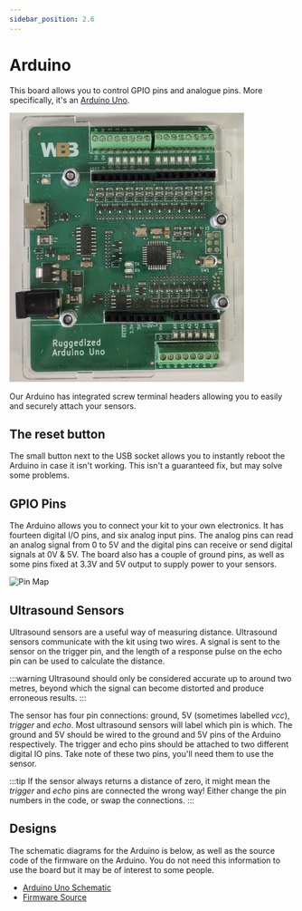 ```yaml
---
sidebar_position: 2.6
---
```


# Arduino

This board allows you to control GPIO pins and analogue pins. More specifically, it's an [Arduino Uno](https://store.arduino.cc/arduino-uno-rev3).

![Arduino Uno](../assets/img/kit/arduino_headers.jpg)

Our Arduino has integrated screw terminal headers allowing you to easily and securely attach your sensors.

## The reset button

The small button next to the USB socket allows you to instantly reboot the Arduino in case it
isn't working. This isn't a guaranteed fix, but may solve some problems.

## GPIO Pins

The Arduino allows you to connect your kit to your own electronics. It has fourteen digital I/O pins, and six analog input pins. The analog pins can read an analog signal from 0 to 5V and the digital pins can receive or send digital signals at 0V & 5V. The board also has a couple of ground pins, as well as some pins fixed at 3.3V and 5V output to supply power to your sensors.

![Pin Map](../assets/img/kit/arduino_pinout.png)

## Ultrasound Sensors

Ultrasound sensors are a useful way of measuring distance. Ultrasound sensors communicate with the kit using two wires. A signal is sent to the sensor on the trigger pin, and the length of a response pulse on the echo pin can be used to calculate the distance.

:::warning
Ultrasound should only be considered accurate up to around two metres, beyond which the signal can become distorted and produce erroneous results.
:::

The sensor has four pin connections: ground, 5V (sometimes labelled
_vcc_), _trigger_ and _echo_. Most ultrasound sensors will label which
pin is which. The ground and 5V should be wired to the ground and 5V
pins of the Arduino respectively. The trigger and echo pins should be
attached to two different digital IO pins. Take note of these two pins,
you'll need them to use the sensor.

:::tip
If the sensor always returns a distance of zero, it might mean the _trigger_ and _echo_ pins are connected the wrong way! Either change the pin numbers in the code, or swap the connections.
:::

## Designs

The schematic diagrams for the Arduino is below, as
well as the source code of the firmware on the Arduino. You do not need
this information to use the board but it may be of interest to some
people.

-   [Arduino Uno Schematic](../assets/docs/arduino-schematic.pdf)
-   [Firmware Source](https://github.com/sourcebots/arduino-fw)
